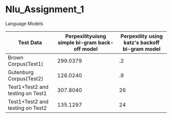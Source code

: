# Nlu_Assignment_1
Language Models

|Test Data|Perpexilityuisng simple bi-gram back-off model|Perpexility using katz's backoff bi-gram model|
|---------|----------------------------------------|--------------------------------------|
|Brown Corpus(Test1)|299.0379|.2|
|Gutenburg Corpus(Test2)|128.0240|.9|
|Test1+Test2 and testing on Test1|307.8040|26|
|Test1+Test2 and testing on Test2|135.1297|24|
